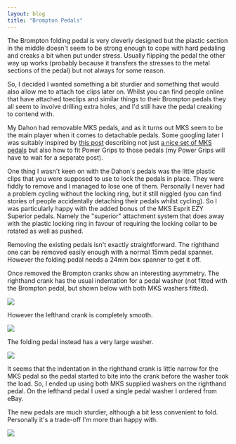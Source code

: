 ```yaml
---
layout: blog
title: "Brompton Pedals"
---
```


The Brompton folding pedal is very cleverly designed but the plastic section in the middle doesn't seem to be strong enough to cope with hard pedaling and creaks a bit when put under stress. Usually flipping the pedal the other way up works (probably because it transfers the stresses to the metal sections of the pedal) but not always for some reason.

So, I decided I wanted something a bit sturdier and something that would also allow me to attach toe clips later on. Whilst you can find people online that have attached toeclips and similar things to their Brompton pedals they all seem to involve drilling extra holes, and I'd still have the pedal creaking to contend with.

My Dahon had removable MKS pedals, and as it turns out MKS seem to be the main player when it comes to detachable pedals. Some googling later I was suitably inspired by [this post](http://www.bikeforums.net/showthread.php/678790-Brompton-with-Powergrips-and-MKS-Ezy-Esprit-Superior-removable-pedals-%28photos%29) describing not just [a nice set of MKS pedals](http://www.cyclestore.co.uk/productDetails.asp?productID=20958&categoryID=196) but also how to fit Power Grips to those pedals (my Power Grips will have to wait for a separate post).

One thing I wasn't keen on with the Dahon's pedals was the little plastic clips that you were supposed to use to lock the pedals in place. They were fiddly to remove and I managed to lose one of them. Personally I never had a problem cycling without the locking ring, but it still niggled (you can find stories of people accidentally detaching their pedals whilst cycling). So I was particularly happy with the added bonus of the MKS Esprit EZY Superior pedals. Namely the "superior" attachment system that does away with the plastic locking ring in favour of requiring the locking collar to be rotated as well as pushed.

Removing the existing pedals isn't exactly straightforward. The righthand one can be removed easily enough with a normal 15mm pedal spanner. However the folding pedal needs a 24mm box spanner to get it off.

Once removed the Brompton cranks show an interesting asymmetry. The righthand crank has the usual indentation for a pedal washer (not fitted with the Brompton pedal, but shown below with both MKS washers fitted).

![](https://photos.smugmug.com/photos/i-TXKhjpS/0/c9738f9a/O/i-TXKhjpS.jpg)

However the lefthand crank is completely smooth.

![](https://photos.smugmug.com/photos/i-hfkhxCF/0/8e3f7495/O/i-hfkhxCF.jpg)

The folding pedal instead has a very large washer.

![](https://photos.smugmug.com/photos/i-RZNn8d8/0/3086d0d6/O/i-RZNn8d8.jpg)

It seems that the indentation in the righthand crank is little narrow for the MKS pedal so the pedal started to bite into the crank before the washer took the load. So, I ended up using both MKS supplied washers on the righthand pedal. On the lefthand pedal I used a single pedal washer I ordered from eBay.

The new pedals are much sturdier, although a bit less convenient to fold. Personally it's a trade-off I'm more than happy with.

![](https://photos.smugmug.com/photos/i-nH348gf/0/e26f6a74/O/i-nH348gf.jpg)
